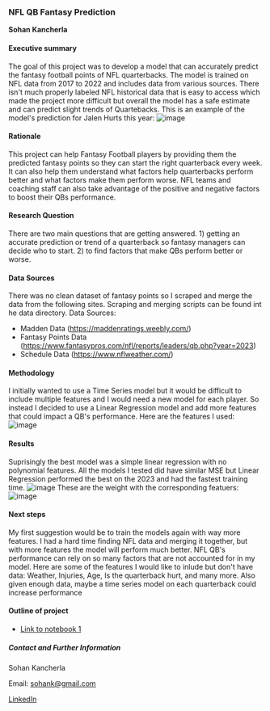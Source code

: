 ### NFL QB Fantasy Prediction

**Sohan Kancherla**

#### Executive summary
The goal of this project was to develop a model that can accurately predict the fantasy football points of NFL quarterbacks. The model is trained on NFL data from 2017 to 2022 and includes data from various sources. There isn't much properly labeled NFL historical data that is easy to access which made the project more difficult but overall the model has a safe estimate and can predict slight trends of Quartebacks. This is an example of the model's prediction for Jalen Hurts this year:
![image](https://github.com/sohankancherla/nfl-qb-fantasy-prediction/assets/30853467/815827f9-bb71-4daa-823e-9a02fd527577)

#### Rationale
This project can help Fantasy Football players by providing them the predicted fantasy points so they can start the right quarterback every week. It can also help them understand what factors help quarterbacks perform better and what factors make them perform worse. NFL teams and coaching staff can also take advantage of the positive and negative factors to boost their QBs performance.

#### Research Question
There are two main questions that are getting answered. 1) getting an accurate prediction or trend of a quarterback so fantasy managers can decide who to start. 2) to find factors that make QBs perform better or worse.

#### Data Sources
There was no clean dataset of fantasy points so I scraped and merge the data from the following sites. Scraping and merging scripts can be found int he data directory.
Data Sources:
  - Madden Data (https://maddenratings.weebly.com/)
  - Fantasy Points Data (https://www.fantasypros.com/nfl/reports/leaders/qb.php?year=2023)
  - Schedule Data (https://www.nflweather.com/)
    
#### Methodology
I initially wanted to use a Time Series model but it would be difficult to include multiple features and I would need a new model for each player. So instead I decided to use a Linear Regression model and add more features that could impact a QB's performance. Here are the features I used:
![image](https://github.com/sohankancherla/nfl-qb-fantasy-prediction/assets/30853467/b588ab60-65c1-4687-a75f-cdc5459961cf)

#### Results
Suprisingly the best model was a simple linear regression with no polynomial features. All the models I tested did have similar MSE but Linear Regression performed the best on the 2023 and had the fastest training time.
![image](https://github.com/sohankancherla/nfl-qb-fantasy-prediction/assets/30853467/e6926cd4-2167-49e5-bbfe-9d2f0288a71a)
These are the weight with the corresponding featuers:
![image](https://github.com/sohankancherla/nfl-qb-fantasy-prediction/assets/30853467/af5bacbe-b3ea-4c4d-a6de-d0dcd67c0a69)

#### Next steps
My first suggestion would be to train the models again with way more features. I had a hard time finding NFL data and merging it together, but with more features the model will perform much better. NFL QB's performance can rely on so many factors that are not accounted for in my model. Here are some of the features I would like to inlude but don't have data: Weather, Injuries, Age, Is the quarterback hurt, and many more. Also given enough data, maybe a time series model on each quarterback could increase performance

#### Outline of project

- [Link to notebook 1](https://github.com/sohankancherla/nfl-qb-fantasy-prediction/blob/main/qb_prediction.ipynb)


##### Contact and Further Information

Sohan Kancherla

Email: sohank@gmail.com

[LinkedIn](https://www.linkedin.com/in/sohan-kancherla-97821a1a1/)
